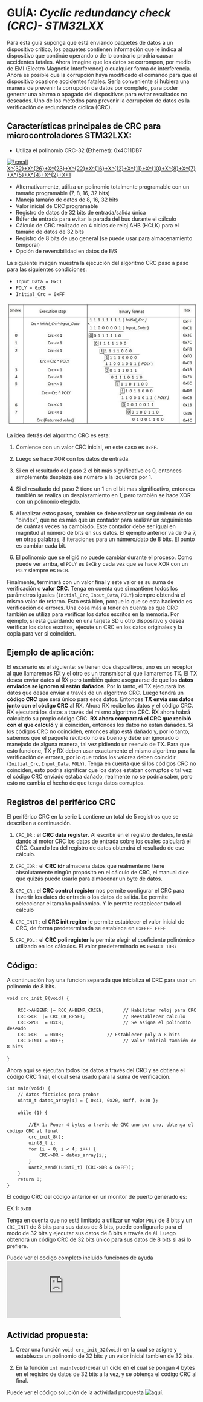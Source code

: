 # **GUÍA:** *Cyclic redundancy check (CRC)- STM32LXX*
Para esta guía suponga que está enviando paquetes de datos a un dispositivo crítico, los paquetes contienen información que le indica al dispositivo que continúe operando o de lo contrario prodria causar accidentes fatales. Ahora imagine que los datos se corrompen, por medio de EMI (Electro Magnetic Interference) o cualquier forma de interferencia. Ahora es posible que la corrupción haya modificado el comando para que el dispositivo ocasione accidentes fatales. Sería conveniente si hubiera una manera de prevenir la corrupción de datos por completo, para poder generar una alarma o apagado del dispositivos para evitar resultados no deseados. Uno de los métodos para prevenir la corrupcion de datos es la verificación de redundancia cíclica (CRC).

## Características principales de CRC para microcontroladores STM32LXX:

- Utiliza el polinomio CRC-32 (Ethernet): 0x4C11DB7

<a href="https://www.codecogs.com/eqnedit.php?latex=\small&space;X^{32}&plus;X^{26}&plus;X^{23}&plus;X^{22}&plus;X^{16}&plus;X^{12}&plus;X^{11}&plus;X^{10}&plus;X^{8}&plus;X^{7}&plus;X^{5}&plus;X^{4}&plus;X^{2}&plus;X&plus;1" target="_blank"><img src="https://latex.codecogs.com/gif.latex?\small&space;X^{32}&plus;X^{26}&plus;X^{23}&plus;X^{22}&plus;X^{16}&plus;X^{12}&plus;X^{11}&plus;X^{10}&plus;X^{8}&plus;X^{7}&plus;X^{5}&plus;X^{4}&plus;X^{2}&plus;X&plus;1" title="\small X^{32}+X^{26}+X^{23}+X^{22}+X^{16}+X^{12}+X^{11}+X^{10}+X^{8}+X^{7}+X^{5}+X^{4}+X^{2}+X+1" /></a>

- Alternativamente, utiliza un polinomio totalmente programable con un tamaño programable (7, 8, 16, 32 bits)
- Maneja tamaño de datos de 8, 16, 32 bits
- Valor inicial de CRC programable
- Registro de datos de 32 bits de entrada/salida única
- Búfer de entrada para evitar la parada del bus durante el cálculo
- Cálculo de CRC realizado en 4 ciclos de reloj AHB (HCLK) para el tamaño de datos de 32 bits
- Registro de 8 bits de uso general (se puede usar para almacenamiento temporal)
- Opción de reversibilidad en datos de E/S

La siguiente imagen muestra la ejecución del algoritmo CRC paso a paso para las siguientes condiciones:

- `Input_Data = 0xC1`
- `POLY = 0xCB`
- `Initial_Crc = 0xFF`

![alt text](https://github.com/EyberRosero/Diseno-Digital-CRC-/blob/master/Step-by-step%20CRC%20computing%20example.JPG)

La idea detrás del algoritmo CRC es esta: 

1. Comience con un valor CRC inicial, en este caso es `0xFF`.

2. Luego se hace XOR con los datos de entrada.

3. Si en el resultado del paso 2 el bit más significativo es 0, entonces simplemente desplaza ese número a la izquierda por 1.

4. Si el resultado del paso 2 tiene un 1 en el bit mas significativo, entonces también se realiza un desplazamiento en 1, pero también se hace XOR con un polinomio elegido.

5. Al realizar estos pasos, también se debe realizar un seguimiento de su "bindex", que no es más que un contador para realizar un seguimiento de cuántas veces ha cambiado. Este contador debe ser igual en magnitud al número de bits en sus datos. El ejemplo anterior va de 0 a 7, en otras palabras, 8 iteraciones para un número/dato de 8 bits. El punto es cambiar cada bit.

6. El polinomio que se eligió no puede cambiar durante el proceso. Como puede ver arriba, el `POLY` es `0xCB` y cada vez que se hace XOR con un `POLY` siempre es `0xCB`.

Finalmente, terminará con un valor final y este valor es su suma de verificación o **valor CRC**. Tenga en cuenta que si mantiene todos los parámetros iguales (`Initial_Crc`, `Input_Data`, `POLY`) siempre obtendrá el mismo valor de retorno. Esto está bien, porque lo que se esta haciendo es verificación de errores. Una cosa más a tener en cuenta es que CRC también se utiliza para verificar los datos escritos en la memoria. Por ejemplo, si está guardando en una tarjeta SD u otro dispositivo y desea verificar los datos escritos, ejecute un CRC en los datos originales y la copia para ver si coinciden.

## Ejemplo de aplicación: 

El escenario es el siguiente: se tienen dos dispositivos, uno es un receptor al que llamaremos RX y el otro es un transmisor al que llamaremos TX. El TX desea enviar datos al RX pero también quiere asegurarse de que los **datos enviados se ignoren si están dañados**. Por lo tanto, el TX ejecutará los datos que desea enviar a través de un algoritmo CRC. Luego tendrá un **código CRC** que será único para esos datos. Entonces **TX envía sus datos junto con el código CRC** al RX.
Ahora RX recibe los datos y el código CRC. RX ejecutará los datos a través del mismo algoritmo CRC. RX ahora habrá calculado su propio código CRC. **RX ahora comparará el CRC que recibió con el que calculó** y si coinciden, entonces los datos no están dañados. Si los códigos CRC no coinciden, entonces algo está dañado y, por lo tanto, sabemos que el paquete recibido no es bueno y debe ser ignorado o manejado de alguna manera, tal vez pidiendo un reenvío de TX. Para que esto funcione, TX y RX deben usar exactamente el mismo algoritmo para la verificación de errores, por lo que todos los valores deben coincidir (`Initial_Crc`, `Input_Data`, `POLY`). Tenga en cuenta que si los códigos CRC no coinciden, esto podría significar que los datos estaban corruptos o tal vez el código CRC enviado estaba dañado, realmente no se podría saber, pero esto no cambia el hecho de que tenga datos corruptos.

## Registros del periférico CRC

El periférico CRC en la serie **L** contiene un total de 5 registros que se describen a continuación.

1. `CRC_DR` : el **CRC data register**. Al escribir en el registro de datos, le está dando al motor CRC los datos de entrada sobre los cuales calculará el CRC. Cuando lea del registro de datos obtendrá el resultado de ese cálculo.

2. `CRC_IDR` : el **CRC idr** almacena datos que realmente no tiene absolutamente ningún propósito en el cálculo de CRC, el manual dice que quizás puede usarlo para almacenar un byte de datos.

3. `CRC_CR` : el **CRC control register** nos permite configurar el CRC para invertir los datos de entrada o los datos de salida. Le permite seleccionar el tamaño polinómico. Y le permite restablecer todo el cálculo

4. `CRC_INIT` : el **CRC init regiter** le permite establecer el valor inicial de CRC, de forma predeterminada se establece en `0xFFFF FFFF`

5. `CRC_POL` : el **CRC poli register** le permite elegir el coeficiente polinómico utilizado en los cálculos. El valor predeterminado es `0x04C1 1DB7`

## Código:

A continuación hay una funcion separada que inicializa el CRC para usar un polinomio de 8 bits.

```
void crc_init_8(void) {

    RCC->AHBENR |= RCC_AHBENR_CRCEN;       // Habilitar reloj para CRC
    CRC->CR  |= CRC_CR_RESET;              // Reestablecer calculo
    CRC->POL  = 0xCB;                      // Se asigna el polinomio deseado
    CRC->CR   = 0x08;                // Establecer poly a 8 bits
    CRC->INIT = 0xFF;                      // Valor inicial también de 8 bits
    
}
```

Ahora aquí se ejecutan todos los datos a través del CRC y se obtiene el código CRC final, el cual será usado para la suma de verificación.

```
int main(void) {
    // datos ficticios para probar
    uint8_t datos_array[4] = { 0x41, 0x20, 0xff, 0x10 };
  
    while (1) {
        
        //EX 1: Poner 4 bytes a través de CRC uno por uno, obtenga el código CRC al final
        crc_init_8();
        uint8_t i;
        for (i = 0; i < 4; i++) {
            CRC->DR = datos_array[i];
        }
        uart2_send((uint8_t) (CRC->DR & 0xFF));
    }
    return 0;
}
```

El código CRC del código anterior en un monitor de puerto generado es:

EX 1: `0xDB`

Tenga en cuenta que no está limitado a utilizar un valor `POLY` de 8 bits y un `CRC_INIT` de 8 bits para sus datos de 8 bits, puede configurarlo para el modo de 32 bits y ejecutar sus datos de 8 bits a través de él. Luego obtendrá un código CRC de 32 bits único para sus datos de 8 bits si así lo prefiere. 

Puede ver el codigo completo incluido funciones de ayuda ![aquí](https://github.com/EyberRosero/Diseno-Digital-CRC-/blob/master/code_8bits_complete.md).

## Actividad propuesta:

1. Crear una función `void crc_init_32(void)` en la cual se asigne y establezca un polinomio de 32 bits y un valor inicial tambien de 32 bits. 

2. En la función `int main(void)`crear un ciclo en el cual se pongan 4 bytes en el registro de datos de 32 bits a la vez, y se obtenga el código CRC al final.

Puede ver el código solución de la actividad propuesta ![aquí]().
